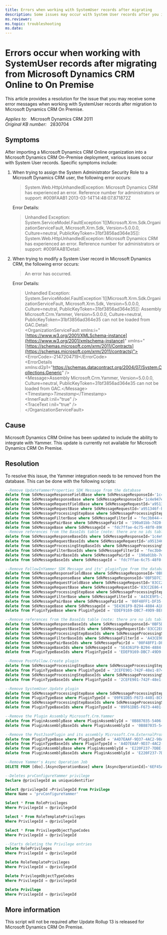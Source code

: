 ```yaml
---
title: Errors when working with SystemUser records after migrating 
description: Some issues may occur with System User records after you import a Microsoft Dynamics CRM Online organization into a Microsoft Dynamics CRM On-Premise deployment.
ms.reviewer: 
ms.topic: troubleshooting
ms.date: 
---
```

# Errors occur when working with SystemUser records after migrating from Microsoft Dynamics CRM Online to On Premise

This article provides a resolution for the issue that you may receive some error messages when working with SystemUser records after migration to Microsoft Dynamics CRM On Premise.

_Applies to:_ &nbsp; Microsoft Dynamics CRM 2011  
_Original KB number:_ &nbsp; 2830704

## Symptoms

After importing a Microsoft Dynamics CRM Online organization into a Microsoft Dynamics CRM On-Premise deployment, various issues occur with System User records. Specific symptoms include:

1. When trying to assign the System Administrator Security Role to a Microsoft Dynamics CRM user, the following error occurs:

    > System.Web.HttpUnhandledException: Microsoft Dynamics CRM has experienced an error. Reference number for administrators or support: #009FAAB1
    2013-03-14T14:48:07.871872Z

    Error Details:

    > Unhandled Exception: System.ServiceModel.FaultException`1[[Microsoft.Xrm.Sdk.OrganizationServiceFault, Microsoft.Xrm.Sdk, Version=5.0.0.0, Culture=neutral, PublicKeyToken=31bf3856ad364e35]]: System.Web.HttpUnhandledException: Microsoft Dynamics CRM has experienced an error. Reference number for administrators or support: #009FAAB1Detail:

2. When trying to modify a System User record in Microsoft Dynamics CRM, the following error occurs:

    > An error has occurred.

    Error Details:

    > Unhandled Exception: System.ServiceModel.FaultException`1[[Microsoft.Xrm.Sdk.OrganizationServiceFault, Microsoft.Xrm.Sdk, Version=5.0.0.0, Culture=neutral, PublicKeyToken=31bf3856ad364e35]]: Assembly Microsoft.Crm.Yammer, Version=5.0.0.0, Culture=neutral, PublicKeyToken=31bf3856ad364e35 can not be loaded from GAC.Detail:  
    \<OrganizationServiceFault xmlns:i="[https://www.w3.org/2001/XMLSchema-instance](https://www.w3.org/2001/xmlschema-instance)" xmlns="[https://schemas.microsoft.com/xrm/2011/Contracts](https://schemas.microsoft.com/xrm/2011/contracts)">  
    \<ErrorCode>-2147204719\</ErrorCode>  
    \<ErrorDetails xmlns:d2p1="https://schemas.datacontract.org/2004/07/System.Collections.Generic" />  
    \<Message>Assembly Microsoft.Crm.Yammer, Version=5.0.0.0, Culture=neutral, PublicKeyToken=31bf3856ad364e35 can not be loaded from GAC.\</Message>  
    \<Timestamp>*Timestamp*\</Timestamp>  
    \<InnerFault i:nil="true" />  
    \<TraceText i:nil="true" />  
    \</OrganizationServiceFault>

## Cause

Microsoft Dynamics CRM Online has been updated to include the ability to integrate with Yammer. This update is currently not available for Microsoft Dynamics CRM On Premise.

## Resolution

To resolve this issue, the Yammer integration needs to be removed from the database. This can be done with the following scripts:

```sql
--Remove UpdateYammerProperties SDK Message from the database  
delete from SdkMessageResponseFieldBase where SdkMessageResponseId='1c4e947e-79f0-4e35-b2a8-000959ef93f4'  
delete from SdkMessageResponseBase where SdkMessageResponseId='1c4e947e-79f0-4e35-b2a8-000959ef93f4'  
delete from SdkMessageRequestFieldBase where SdkMessageRequestId='a951346f-b39e-44a3-8cfa-9e1d596573d9'  
delete from SdkMessageRequestBase where SdkMessageRequestId='a951346f-b39e-44a3-8cfa-9e1d596573d9'  
delete from SdkMessageProcessingStepBase where SdkMessageProcessingStepId = 'ea822b51-e812-4cf0-938b-2fb9baebf4c5'  
delete from SdkMessageFilterBase where SdkMessageFilterId = 'fec3b044-425a-4dfa-ad49-b7cb150be9f0'  
delete from SdkMessagePairBase where SdkMessagePairId = '190a01bb-7d20-4d08-a862-91f538bb0756'  
delete from SdkMessageBase where SdkMessageId = 'fdc7ffae-6c75-48f0-890a-b9cb96d43de3'  
--Remove references from the BaseIds table (note: there are no ids table for SdkMessageResponseField and SdkMessageRequestField entities)  
delete from SdkMessageResponseBaseIds where SdkMessageResponseId='1c4e947e-79f0-4e35-b2a8-000959ef93f4'  
delete from SdkMessageRequestBaseIds where SdkMessageRequestId='a951346f-b39e-44a3-8cfa-9e1d596573d9'  
delete from SdkMessageProcessingStepBaseIds where SdkMessageProcessingStepId = 'ea822b51-e812-4cf0-938b-2fb9baebf4c5'  
delete from SdkMessageFilterBaseIds where SdkMessageFilterId = 'fec3b044-425a-4dfa-ad49-b7cb150be9f0'  
delete from SdkMessagePairBaseIds where SdkMessagePairId = '190a01bb-7d20-4d08-a862-91f538bb0756'  
delete from SdkMessageBaseIds where SdkMessageId = 'fdc7ffae-6c75-48f0-890a-b9cb96d43de3'

--Remove FollowInYammer SDK Message and its' pluginType from the database  
delete from SdkMessageResponseFieldBase where SdkMessageResponseId='0BF5D7C1-345A-4B13-80C4-A7C2727B20F2'  
delete from SdkMessageResponseBase where SdkMessageResponseId='0BF5D7C1-345A-4B13-80C4-A7C2727B20F2'  
delete from SdkMessageRequestFieldBase where SdkMessageRequestId='83CC2E86-631F-498A-8300-A5AC2547AB3E'  
delete from SdkMessageRequestBase where SdkMessageRequestId='83CC2E86-631F-498A-8300-A5AC2547AB3E'  
delete from SdkMessageProcessingStepBase where SdkMessageProcessingStepId = '1B1B9068-E700-40C1-8C9F-9FC7A473A2C1'  
delete from SdkMessageFilterBase where SdkMessageFilterId = 'A43CE9F5-2698-4F1D-82D9-6FA179AB51D9'  
delete from SdkMessagePairBase where SdkMessagePairId = '00F48FF1-DF35-48BC-B846-9DEB63A3DACB'  
delete from SdkMessageBase where SdkMessageId = '5E4361F9-B294-4884-A186-6AB7B9F5FEA1'  
delete from PluginTypeBase where PluginTypeId = 'EDEF9169-DBC7-49D9-BE83-FCCB9C692B48'

--Remove references from the BaseIds table (note: there are no ids table for SdkMessageResponseField and SdkMessageRequestField entities)  
delete from SdkMessageResponseBaseIds where SdkMessageResponseId='0BF5D7C1-345A-4B13-80C4-A7C2727B20F2'  
delete from SdkMessageRequestBaseIds where SdkMessageRequestId='83CC2E86-631F-498A-8300-A5AC2547AB3E'  
delete from SdkMessageProcessingStepBaseIds where SdkMessageProcessingStepId = '1B1B9068-E700-40C1-8C9F-9FC7A473A2C1'  
delete from SdkMessageFilterBaseIds where SdkMessageFilterId = 'A43CE9F5-2698-4F1D-82D9-6FA179AB51D9'  
delete from SdkMessagePairBaseIds where SdkMessagePairId = '00F48FF1-DF35-48BC-B846-9DEB63A3DACB'  
delete from SdkMessageBaseIds where SdkMessageId = '5E4361F9-B294-4884-A186-6AB7B9F5FEA1'  
delete from PluginTypeBaseIds where PluginTypeId = 'EDEF9169-DBC7-49D9-BE83-FCCB9C692B48'

--Remove PostFollow.Create plugin  
delete from SdkMessageProcessingStepBase where SdkMessageProcessingStepId = 'D87006BC-3423-461d-8821-EA4120995C16'  
delete from PluginTypeBase where PluginTypeId = '2CEFE901-742F-48e1-8741-FA862274F30B'  
delete from SdkMessageProcessingStepBaseIds where SdkMessageProcessingStepId = 'D87006BC-3423-461d-8821-EA4120995C16'  
delete from PluginTypeBaseIds where PluginTypeId = '2CEFE901-742F-48e1-8741-FA862274F30B'

--Remove SystemUser.Update plugin  
delete from SdkMessageProcessingStepBase where SdkMessageProcessingStepId = 'AA12BB05-EAE1-4fbc-A2BE-E21CE11F7386'  
delete from PluginTypeBase where PluginTypeId = '09F61DB5-F673-4401-8C64-109BF7D38416'  
delete from SdkMessageProcessingStepBaseIds where SdkMessageProcessingStepId = 'AA12BB05-EAE1-4fbc-A2BE-E21CE11F7386'  
delete from PluginTypeBaseIds where PluginTypeId = '09F61DB5-F673-4401-8C64-109BF7D38416'

--Remove the Plugin Assembly Microsoft.Crm.Yammer  
delete from PluginAssemblyBase where PluginAssemblyId = '0B887035-5406-44e5-9EE1-0ABCBF980849'  
delete from PluginAssemblyBaseIds where PluginAssemblyId = '0B887035-5406-44e5-9EE1-0ABCBF980849'

--Remove the PostJsonPlugin and its assembly Microsoft.Crm.ExternalProxy.dll  
delete from PluginTypeBase where PluginTypeId = 'A4D7EAAF-9D37-4AC2-98A3-CCB372156479'  
delete from PluginTypeBaseIds where PluginTypeId = 'A4D7EAAF-9D37-4AC2-98A3-CCB372156479'  
delete from PluginAssemblyBase where PluginAssemblyId = 'E220F237-7DBE-4F0C-BE6D-18B08DD78271'  
delete from PluginAssemblyBaseIds where PluginAssemblyId = 'E220F237-7DBE-4F0C-BE6D-18B08DD78271'

--Remove Yammer's Async Operation Job  
DELETE FROM [dbo].[AsyncOperationBase] where [AsyncOperationId]='6EF45A82-1AAB-48ab-8301-CD753F265214'

--Deletes prvConfigureYammer privilege  
Declare @privilegeId as uniqueidentifier

Select @privilegeId =PrivilegeId From Privilege  
Where Name = 'prvConfigureYammer'

Select * From RolePrivileges  
Where PrivilegeId = @privilegeId

Select * From RoleTemplatePrivileges  
Where PrivilegeId = @privilegeId

Select * From PrivilegeObjectTypeCodes  
Where PrivilegeId = @privilegeId

--Starts deleting the Privilege entries  
Delete RolePrivileges  
Where PrivilegeId = @privilegeId

Delete RoleTemplatePrivileges  
Where PrivilegeId = @privilegeId

Delete PrivilegeObjectTypeCodes  
Where PrivilegeId = @privilegeId

Delete Privilege  
Where PrivilegeId = @privilegeId
```

## More information

This script will not be required after Update Rollup 13 is released for Microsoft Dynamics CRM On Premise.
